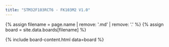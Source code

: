 ```yaml
---
title: "STM32F103RCT6 - FK103M2 V1.0"
---
```


{% assign filename = page.name | remove: '.md' | remove: '.' %}
{% assign board = site.data.boards[filename] %}

{% include board-content.html data=board %}
